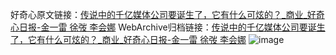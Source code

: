好奇心原文链接：[传说中的千亿媒体公司要诞生了，它有什么可炫的？_商业_好奇心日报-金一雷 徐弢 李会娜](https://www.qdaily.com/articles/2504.html)
WebArchive归档链接：[传说中的千亿媒体公司要诞生了，它有什么可炫的？_商业_好奇心日报-金一雷 徐弢 李会娜](http://web.archive.org/web/20190623151150/https://www.qdaily.com/articles/2504.html)
![image](http://ww3.sinaimg.cn/large/007d5XDpgy1g3vc3gd33mj30qjcmzkjl)